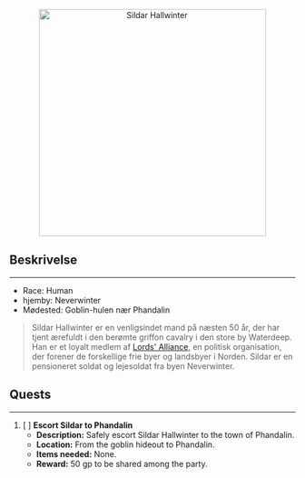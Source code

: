 <p align="center">
<img src="https://preview.redd.it/sildar-hallwinter-lost-mine-of-phandelver-v0-w28vd3d1y3gd1.png?width=768&format=png&auto=webp&s=2bc2d60cf78ed8ac221801d62f897919afe0fdbf" alt="Sildar Hallwinter" width="400"/>
</p>


## Beskrivelse
---
* Race: Human
* hjemby: Neverwinter
* Mødested: Goblin-hulen nær Phandalin

> Sildar Hallwinter er en venligsindet mand på næsten 50 år, der har tjent ærefuldt i den berømte griffon cavalry i den store by Waterdeep. Han er et loyalt medlem af [Lords' Alliance](Lords'%20Alliance.md), en politisk organisation, der forener de forskellige frie byer og landsbyer i Norden. Sildar er en pensioneret soldat og lejesoldat fra byen Neverwinter.

## Quests
---
1. [ ] **Escort Sildar to Phandalin**
   - **Description:** Safely escort Sildar Hallwinter to the town of Phandalin.
   - **Location:** From the goblin hideout to Phandalin.
   - **Items needed:** None.
   - **Reward:** 50 gp to be shared among the party.
